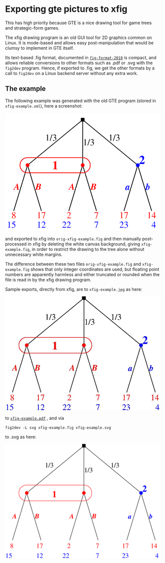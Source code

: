 # Exporting gte pictures to xfig

This has high priority because GTE is a nice drawing tool
for game trees and strategic-form games.

The xfig drawing program is an old GUI tool for 2D graphics
common on Linux.
It is mode-based and allows easy post-manipulation that
would be clumsy to implement in GTE itself.

Its text-based .fig format, documented in
[`fig-format-2018`](./fig-format-2018)
is compact, and allows reliable conversions to other formats
such as .pdf or .svg with the `fig2dev` program.
Hence, if exported to .fig, we get the other formats by a
call to `fig2dev` on a Linux backend server without any
extra work.

## The example 

The following example was generated with the old GTE program
(stored in `xfig-example.xml`), here a screenshot:

![](./screenshot.png)

and exported to xfig into `orig-xfig-example.fig`
and then manually post-processed in xfig by deleting the
white canvas background, giving `xfig-example.fig`, in order
to restrict the drawing to the tree alone without
unnecessary white margins.

The difference between these two files
`orig-xfig-example.fig` and `xfig-example.fig`
shows that only integer coordinates are used, but floating
point numbers are apparently harmless and either truncated
or rounded when the file is read in by the xfig drawing
program.

Sample exports, directly from xfig, are to `xfig-example.jpg` as here:

![](./xfig-example.jpg)

to 
[`xfig-example.pdf`](./xfig-example.pdf) , 
and via 

    fig2dev -L svg xfig-example.fig xfig-example.svg

to .svg as here:

![](./xfig-example.svg)








